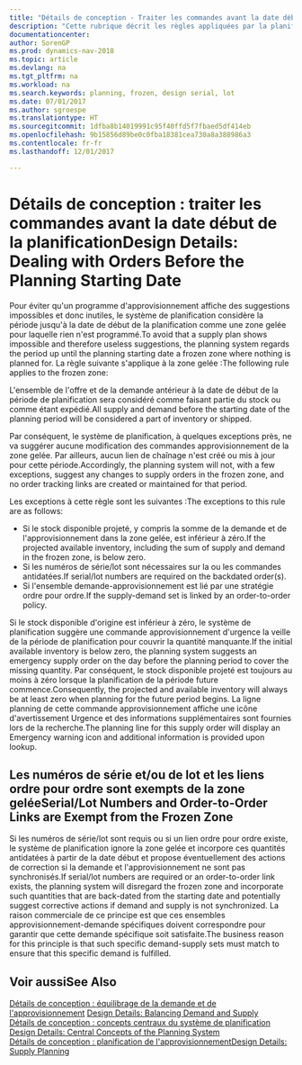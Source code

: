 ```yaml
---
title: "Détails de conception - Traiter les commandes avant la date début de la planification"
description: "Cette rubrique décrit les règles appliquées par la planification aux commandes dans la zone gelée."
documentationcenter: 
author: SorenGP
ms.prod: dynamics-nav-2018
ms.topic: article
ms.devlang: na
ms.tgt_pltfrm: na
ms.workload: na
ms.search.keywords: planning, frozen, design serial, lot
ms.date: 07/01/2017
ms.author: sgroespe
ms.translationtype: HT
ms.sourcegitcommit: 1dfba8b14019991c95f40ffd5f7fbaed5df414eb
ms.openlocfilehash: 9b15856d89be0c0fba18381cea730a8a388986a3
ms.contentlocale: fr-fr
ms.lasthandoff: 12/01/2017

---
```

# <a name="design-details-dealing-with-orders-before-the-planning-starting-date"></a><span data-ttu-id="caca8-103">Détails de conception : traiter les commandes avant la date début de la planification</span><span class="sxs-lookup"><span data-stu-id="caca8-103">Design Details: Dealing with Orders Before the Planning Starting Date</span></span>
<span data-ttu-id="caca8-104">Pour éviter qu'un programme d'approvisionnement affiche des suggestions impossibles et donc inutiles, le système de planification considère la période jusqu'à la date de début de la planification comme une zone gelée pour laquelle rien n'est programmé.</span><span class="sxs-lookup"><span data-stu-id="caca8-104">To avoid that a supply plan shows impossible and therefore useless suggestions, the planning system regards the period up until the planning starting date a frozen zone where nothing is planned for.</span></span> <span data-ttu-id="caca8-105">La règle suivante s'applique à la zone gelée :</span><span class="sxs-lookup"><span data-stu-id="caca8-105">The following rule applies to the frozen zone:</span></span>  
  
<span data-ttu-id="caca8-106">L'ensemble de l'offre et de la demande antérieur à la date de début de la période de planification sera considéré comme faisant partie du stock ou comme étant expédié.</span><span class="sxs-lookup"><span data-stu-id="caca8-106">All supply and demand before the starting date of the planning period will be considered a part of inventory or shipped.</span></span>  
  
<span data-ttu-id="caca8-107">Par conséquent, le système de planification, à quelques exceptions près, ne va suggérer aucune modification des commandes approvisionnement de la zone gelée. Par ailleurs, aucun lien de chaînage n'est créé ou mis à jour pour cette période.</span><span class="sxs-lookup"><span data-stu-id="caca8-107">Accordingly, the planning system will not, with a few exceptions, suggest any changes to supply orders in the frozen zone, and no order tracking links are created or maintained for that period.</span></span>  
  
<span data-ttu-id="caca8-108">Les exceptions à cette règle sont les suivantes :</span><span class="sxs-lookup"><span data-stu-id="caca8-108">The exceptions to this rule are as follows:</span></span>  
  
* <span data-ttu-id="caca8-109">Si le stock disponible projeté, y compris la somme de la demande et de l'approvisionnement dans la zone gelée, est inférieur à zéro.</span><span class="sxs-lookup"><span data-stu-id="caca8-109">If the projected available inventory, including the sum of supply and demand in the frozen zone, is below zero.</span></span>  
* <span data-ttu-id="caca8-110">Si les numéros de série/lot sont nécessaires sur la ou les commandes antidatées.</span><span class="sxs-lookup"><span data-stu-id="caca8-110">If serial/lot numbers are required on the backdated order(s).</span></span>  
* <span data-ttu-id="caca8-111">Si l'ensemble demande-approvisionnement est lié par une stratégie ordre pour ordre.</span><span class="sxs-lookup"><span data-stu-id="caca8-111">If the supply-demand set is linked by an order-to-order policy.</span></span>  
  
<span data-ttu-id="caca8-112">Si le stock disponible d'origine est inférieur à zéro, le système de planification suggère une commande approvisionnement d'urgence la veille de la période de planification pour couvrir la quantité manquante.</span><span class="sxs-lookup"><span data-stu-id="caca8-112">If the initial available inventory is below zero, the planning system suggests an emergency supply order on the day before the planning period to cover the missing quantity.</span></span> <span data-ttu-id="caca8-113">Par conséquent, le stock disponible projeté est toujours au moins à zéro lorsque la planification de la période future commence.</span><span class="sxs-lookup"><span data-stu-id="caca8-113">Consequently, the projected and available inventory will always be at least zero when planning for the future period begins.</span></span> <span data-ttu-id="caca8-114">La ligne planning de cette commande approvisionnement affiche une icône d'avertissement Urgence et des informations supplémentaires sont fournies lors de la recherche.</span><span class="sxs-lookup"><span data-stu-id="caca8-114">The planning line for this supply order will display an Emergency warning icon and additional information is provided upon lookup.</span></span>  
  
## <a name="seriallot-numbers-and-order-to-order-links-are-exempt-from-the-frozen-zone"></a><span data-ttu-id="caca8-115">Les numéros de série et/ou de lot et les liens ordre pour ordre sont exempts de la zone gelée</span><span class="sxs-lookup"><span data-stu-id="caca8-115">Serial/Lot Numbers and Order-to-Order Links are Exempt from the Frozen Zone</span></span>  
<span data-ttu-id="caca8-116">Si les numéros de série/lot sont requis ou si un lien ordre pour ordre existe, le système de planification ignore la zone gelée et incorpore ces quantités antidatées à partir de la date début et propose éventuellement des actions de correction si la demande et l'approvisionnement ne sont pas synchronisés.</span><span class="sxs-lookup"><span data-stu-id="caca8-116">If serial/lot numbers are required or an order-to-order link exists, the planning system will disregard the frozen zone and incorporate such quantities that are back-dated from the starting date and potentially suggest corrective actions if demand and supply is not synchronized.</span></span> <span data-ttu-id="caca8-117">La raison commerciale de ce principe est que ces ensembles approvisionnement-demande spécifiques doivent correspondre pour garantir que cette demande spécifique soit satisfaite.</span><span class="sxs-lookup"><span data-stu-id="caca8-117">The business reason for this principle is that such specific demand-supply sets must match to ensure that this specific demand is fulfilled.</span></span>  
  
## <a name="see-also"></a><span data-ttu-id="caca8-118">Voir aussi</span><span class="sxs-lookup"><span data-stu-id="caca8-118">See Also</span></span>  
<span data-ttu-id="caca8-119">[Détails de conception : équilibrage de la demande et de l'approvisionnement](design-details-balancing-demand-and-supply.md) </span><span class="sxs-lookup"><span data-stu-id="caca8-119">[Design Details: Balancing Demand and Supply](design-details-balancing-demand-and-supply.md) </span></span>  
<span data-ttu-id="caca8-120">[Détails de conception : concepts centraux du système de planification](design-details-central-concepts-of-the-planning-system.md) </span><span class="sxs-lookup"><span data-stu-id="caca8-120">[Design Details: Central Concepts of the Planning System](design-details-central-concepts-of-the-planning-system.md) </span></span>  
[<span data-ttu-id="caca8-121">Détails de conception : planification de l'approvisionnement</span><span class="sxs-lookup"><span data-stu-id="caca8-121">Design Details: Supply Planning</span></span>](design-details-supply-planning.md)
